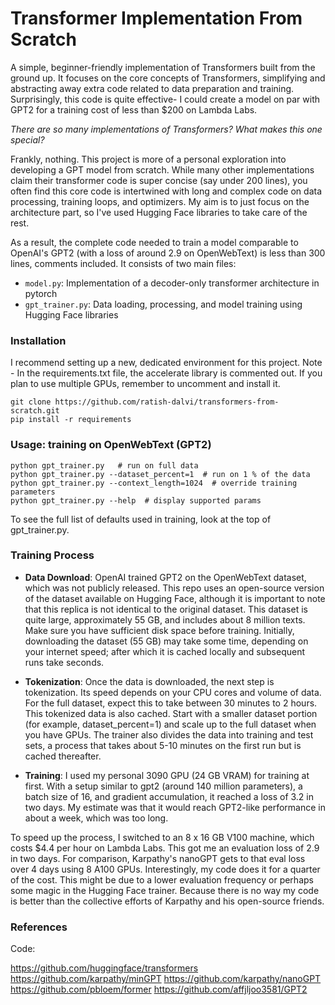 # Transformer Implementation From Scratch

A simple, beginner-friendly implementation of Transformers built from the ground up. It focuses on the core concepts of Transformers, simplifying and abstracting away extra code related to data preparation and training. Surprisingly, this code is quite effective- I could create a model on par with GPT2 for a training cost of less than $200 on Lambda Labs.

_There are so many implementations of Transformers? What makes this one special?_

Frankly, nothing. This project is more of a personal exploration into developing a GPT model from scratch. While many other implementations claim their transformer code is super concise (say under 200 lines), you often find this core code is intertwined with long and complex code on data processing, training loops, and optimizers. My aim is to just focus on the architecture part, so I've used Hugging Face libraries to take care of the rest.

As a result, the complete code needed to train a model comparable to OpenAI's GPT2 (with a loss of around 2.9 on OpenWebText) is less than 300 lines, comments included.
It consists of two main files:

- `model.py`: Implementation of a decoder-only transformer architecture in pytorch
- `gpt_trainer.py`: Data loading, processing, and model training using Hugging Face libraries

  
### Installation

I recommend setting up a new, dedicated environment for this project. 
Note - In the requirements.txt file, the accelerate library is commented out. If you plan to use multiple GPUs, remember to uncomment and install it.

```
git clone https://github.com/ratish-dalvi/transformers-from-scratch.git
pip install -r requirements
```

### Usage: training on OpenWebText (GPT2)
   
```
python gpt_trainer.py   # run on full data
python gpt_trainer.py --dataset_percent=1  # run on 1 % of the data
python gpt_trainer.py --context_length=1024  # override training parameters
python gpt_trainer.py --help  # display supported params
```

To see the full list of defaults used in training, look at the top of gpt_trainer.py.

### Training Process

- **Data Download**:
OpenAI trained GPT2 on the OpenWebText dataset, which was not publicly released. This repo uses an open-source version of the dataset available on Hugging Face, although it is important to note that this replica is not identical to the original dataset. This dataset is quite large, approximately 55 GB, and includes about 8 million texts. Make sure you have sufficient disk space before training. 
Initially, downloading the dataset (55 GB) may take some time, depending on your internet speed; after which it is cached locally and subsequent runs take seconds.

- **Tokenization**:
Once the data is downloaded, the next step is tokenization. Its speed depends on your CPU cores and volume of data. For the full dataset, expect this to take between 30 minutes to 2 hours. This tokenized data is also cached. Start with a smaller dataset portion (for example, dataset_percent=1) and scale up to the full dataset when you have GPUs. The trainer also divides the data into training and test sets, a process that takes about 5-10 minutes on the first run but is cached thereafter.

- **Training**:
I used my personal 3090 GPU (24 GB VRAM) for training at first. With a setup similar to gpt2 (around 140 million parameters), a batch size of 16, and gradient accumulation, it reached a loss of 3.2 in two days. My estimate was that it would reach GPT2-like performance in about a week, which was too long.

To speed up the process, I switched to an 8 x 16 GB V100 machine, which costs $4.4 per hour on Lambda Labs. This got me an evaluation loss of 2.9 in two days. For comparison, Karpathy's nanoGPT gets to that eval loss over 4 days using 8 A100 GPUs. Interestingly, my code does it for a quarter of the cost. This might be due to a lower evaluation frequency or perhaps some magic in the Hugging Face trainer. Because there is no way my code is better than the collective efforts of Karpathy and his open-source friends.


### References

Code:

https://github.com/huggingface/transformers
https://github.com/karpathy/minGPT
https://github.com/karpathy/nanoGPT
https://github.com/pbloem/former
https://github.com/affjljoo3581/GPT2

